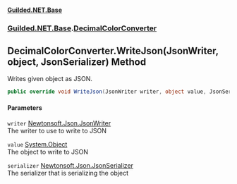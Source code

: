 
#### [Guilded.NET.Base](index 'index')
### [Guilded.NET.Base](index#Guilded_NET_Base 'Guilded.NET.Base').[DecimalColorConverter](DecimalColorConverter 'Guilded.NET.Base.DecimalColorConverter')
## DecimalColorConverter.WriteJson(JsonWriter, object, JsonSerializer) Method
Writes given object as JSON.  
```csharp
public override void WriteJson(JsonWriter writer, object value, JsonSerializer serializer);
```

#### Parameters
<a name='Guilded_NET_Base_DecimalColorConverter_WriteJson(JsonWriter_object_JsonSerializer)_writer'></a>
`writer` [Newtonsoft.Json.JsonWriter](https://docs.microsoft.com/en-us/dotnet/api/Newtonsoft.Json.JsonWriter 'Newtonsoft.Json.JsonWriter')  
The writer to use to write to JSON
  
<a name='Guilded_NET_Base_DecimalColorConverter_WriteJson(JsonWriter_object_JsonSerializer)_value'></a>
`value` [System.Object](https://docs.microsoft.com/en-us/dotnet/api/System.Object 'System.Object')  
The object to write to JSON
  
<a name='Guilded_NET_Base_DecimalColorConverter_WriteJson(JsonWriter_object_JsonSerializer)_serializer'></a>
`serializer` [Newtonsoft.Json.JsonSerializer](https://docs.microsoft.com/en-us/dotnet/api/Newtonsoft.Json.JsonSerializer 'Newtonsoft.Json.JsonSerializer')  
The serializer that is serializing the object
  
